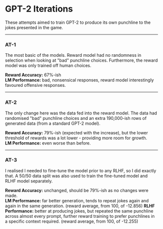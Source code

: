 # GPT-2 Iterations
These attempts aimed to train GPT-2 to produce its own punchline to the jokes presented in the game.

---

### AT-1
The most basic of the models. Reward model had no randomness in selection when looking at "bad" punchline choices. Furthermore, the reward model was only trained off human choices.

<b>Reward Accuracy:</b> 67%-ish <br>
<b>LM Performance:</b> bad, nonsensical responses, reward model interestingly favoured offensive responses.

---

### AT-2
The only change here was the data fed into the reward model. The data had randomised "bad" punchline choices and an extra 190,000-ish rows of generated data (from a standard GPT-2 model).

<b>Reward Accuracy:</b> 79%-ish (expected with the increase), but the lower threshold of rewards was a lot lower - providing more room for growth. <br>
<b>LM Performance:</b> even worse than before.

---

### AT-3
I realised I needed to fine-tune the model prior to any RLHF, so I did exactly that. A 50/50 data split was also used to train the fine-tuned model and RLHF model separately.

<b>Reward Accuracy:</b> unchanged, should be 79%-ish as no changes were made. <br>
<b>LM Performance:</b> far better generation, tends to repeat jokes again and again in the same generation. (reward average, from 100, of -12.856)
<b> RLHF Performance:</b> better at producing jokes, but repeated the same punchline across almost every prompt, further reward training to prefer punchlines in a specific context required.  (reward average, from 100, of -12.255)
